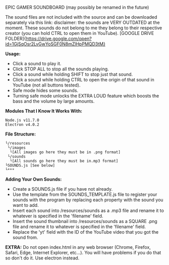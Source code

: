 EPIC GAMER SOUNDBOARD
(may possibly be renamed in the future)



The sound files are not included with the source and can be downloaded separately via this link:
disclaimer: the sounds are VERY OUTDATED at the moment. These sounds do not belong to me they belong to their respective creator (you can hold CTRL to open them in YouTube).
[GOOGLE DRIVE FOLDER]{https://drive.google.com/open?id=1GjSqOsr2LvGwYoSGF0N8mZlHpPMQD3tM}

**Usage:**
- Click a sound to play it.
- Click STOP ALL to stop all the sounds playing.
- Click a sound while holding SHIFT to stop just that sound.
- Click a sound while holding CTRL to open the origin of that sound in YouTube (not all buttons tested).
- Safe mode hides some sounds.
- Turning safe mode unlocks the EXTRA LOUD feature which boosts the bass and the volume by large amounts.

**Modules That I Know It Works With:**
```
Node.js v11.7.0
Electron v4.0.2
```

**File Structure:**
```
└/resources
 └/images
  └[All images go here they must be in .png format]
 └/sounds
  └[All sounds go here they must be in.mp3 format]
└SOUNDS.js [See below]
└***

```

**Adding Your Own Sounds:**
- Create a SOUNDS.js file if you have not already.
- Use the template from the SOUNDS_TEMPLATE.js file to register your sounds with the program by replacing each property with the sound you want to add.
- Insert each sound into /resources/sounds as a .mp3 file and rename it to whatever is specified in the 'filename' field.
- Insert the sound thumbnail into /resources/sounds as a SQUARE .png file and rename it to whatever is specified in the 'filename' field.
- Replace the 'yt' field with the ID of the YouTube video that you got the sound from.

**EXTRA:**
Do not open index.html in any web browser (Chrome, Firefox, Safari, Edge, Internet Explorer, etc...). You will have problems if you do that so don't do it. Use electron instead.
